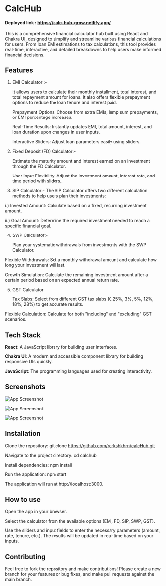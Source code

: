 
# CalcHub
#### Deployed link : https://calc-hub-grow.netlify.app/

This is a comprehensive financial calculator hub built using React and Chakra UI, designed to simplify and streamline various financial calculations for users. From loan EMI estimations to tax calculations, this tool provides real-time, interactive, and detailed breakdowns to help users make informed financial decisions.


## Features

1. EMI Calculator :-
     
    It allows users to calculate their monthly installment, total interest, and total repayment amount for loans. It also offers flexible prepayment options to reduce the loan tenure and interest paid.

    Prepayment Options: Choose from extra EMIs, lump sum prepayments, or EMI percentage increases.

    Real-Time Results: Instantly updates EMI, total amount, interest, and loan duration upon changes in user inputs.

    Interactive Sliders: Adjust loan parameters easily using sliders.

2. Fixed Deposit (FD) Calculator:-

    Estimate the maturity amount and interest earned on an investment through the FD Calculator.
       
     User Input Flexibility: Adjust the investment amount, interest rate, and time period with sliders.. 

3. SIP Calculator:-
  The SIP Calculator offers two different calculation methods to help users plan their investments:

  i.) Invested Amount: Calculate based on a fixed, recurring investment amount.

ii.) Goal Amount: Determine the required investment needed to reach a specific financial goal.

4. SWP Calculator:-

    Plan your systematic withdrawals from investments with the SWP Calculator.

Flexible Withdrawals: Set a monthly withdrawal amount and calculate how long your investment will last.

Growth Simulation: Calculate the remaining investment amount after a certain period based on an expected annual return rate.

5. GST Calculator


 
   Tax Slabs: Select from different GST tax slabs (0.25%, 3%, 5%, 12%, 18%, 28%) to get accurate results.

Flexible Calculation: Calculate for both "including" and "excluding" GST scenarios.



## Tech Stack

**React**: A JavaScript library for building user interfaces.

**Chakra UI**: A modern and accessible component library for building responsive UIs quickly.

**JavaScript**: The programming languages used for creating interactivity.


## Screenshots 

![App Screenshot](https://i.ibb.co/MPDYsND/sw.png)


![App Screenshot](https://i.ibb.co/WcLt1tB/mw-emi.png)

![App Screenshot](https://i.ibb.co/4wyJ25V/sw-sip.png)
## Installation

Clone the repository:
 git clone https://github.com/rdrkshkhrn/calcHub.git

Navigate to the project directory:
cd calchub

Install dependencies:
npm install

Run the application:
npm start
    
The application will run at http://localhost:3000.
    
## How to use

Open the app in your browser.

Select the calculator from the available options (EMI, FD, SIP, SWP, GST).

Use the sliders and input fields to enter the necessary parameters (amount, rate, tenure, etc.).
The results will be updated in real-time based on your inputs.


## Contributing

Feel free to fork the repository and make contributions! Please create a new branch for your features or bug fixes, and make pull requests against the main branch.

